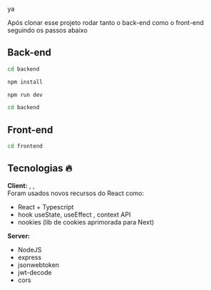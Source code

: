 ya

Após clonar esse projeto rodar tanto o back-end como o front-end seguindo os passos abaixo

## Back-end

```bash
cd backend
```

```bash
npm install
```

```bash
npm run dev
```

```bash
cd backend
```

## Front-end

```bash
cd frontend
```

## Tecnologias 🔥

**Client:** , ,
\
Foram usados novos recursos do React como:

- React + Typescript
- hook useState, useEffect , context API
- nookies (lib de cookies aprimorada para Next)

**Server:**

- NodeJS
- express
- jsonwebtoken
- jwt-decode
- cors
